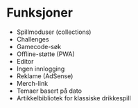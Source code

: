 # Funksjoner

- Spillmoduser (collections)
- Challenges
- Gamecode-søk
- Offline-støtte (PWA)
- Editor
- Ingen innlogging
- Reklame (AdSense)
- Merch-link
- Temaer basert på dato
- Artikkelbibliotek for klassiske drikkespill